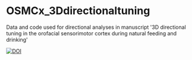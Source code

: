 # OSMCx_3Ddirectionaltuning
Data and code used for directional analyses in manuscript '3D directional tuning in the orofacial sensorimotor cortex during natural feeding and drinking'

[![DOI](https://zenodo.org/badge/DOI/10.5281/zenodo.16271300.svg)](https://doi.org/10.5281/zenodo.16271300)
